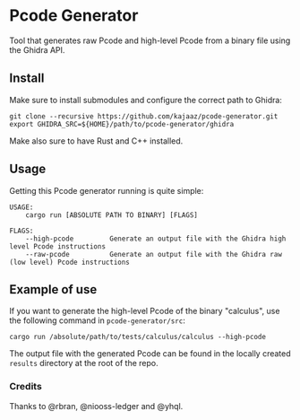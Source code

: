 # Pcode Generator
Tool that generates raw Pcode and high-level Pcode from a binary file using the Ghidra API.

## Install
Make sure to install submodules and configure the correct path to Ghidra:
```
git clone --recursive https://github.com/kajaaz/pcode-generator.git
export GHIDRA_SRC=${HOME}/path/to/pcode-generator/ghidra
```
Make also sure to have Rust and C++ installed.

## Usage
Getting this Pcode generator running is quite simple: 
```
USAGE:
    cargo run [ABSOLUTE PATH TO BINARY] [FLAGS]

FLAGS:
    --high-pcode         Generate an output file with the Ghidra high level Pcode instructions
    --raw-pcode          Generate an output file with the Ghidra raw (low level) Pcode instructions
```

## Example of use
If you want to generate the high-level Pcode of the binary "calculus", use the following command in ```pcode-generator/src```:
```
cargo run /absolute/path/to/tests/calculus/calculus --high-pcode
```  
The output file with the generated Pcode can be found in the locally created ```results``` directory at the root of the repo.

### Credits
Thanks to @rbran, @niooss-ledger and @yhql.
